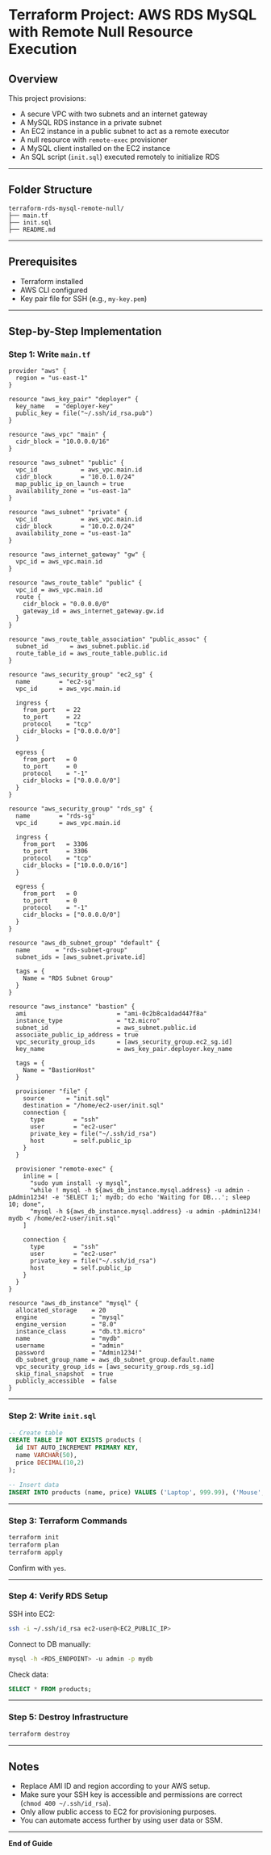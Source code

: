 # Terraform Project: AWS RDS MySQL with Remote Null Resource Execution

## Overview

This project provisions:

* A secure VPC with two subnets and an internet gateway
* A MySQL RDS instance in a private subnet
* An EC2 instance in a public subnet to act as a remote executor
* A null resource with `remote-exec` provisioner
* A MySQL client installed on the EC2 instance
* An SQL script (`init.sql`) executed remotely to initialize RDS

---

## Folder Structure

```
terraform-rds-mysql-remote-null/
├── main.tf
├── init.sql
├── README.md
```

---

## Prerequisites

* Terraform installed
* AWS CLI configured
* Key pair file for SSH (e.g., `my-key.pem`)

---

## Step-by-Step Implementation

### Step 1: Write `main.tf`

```hcl
provider "aws" {
  region = "us-east-1"
}

resource "aws_key_pair" "deployer" {
  key_name   = "deployer-key"
  public_key = file("~/.ssh/id_rsa.pub")
}

resource "aws_vpc" "main" {
  cidr_block = "10.0.0.0/16"
}

resource "aws_subnet" "public" {
  vpc_id            = aws_vpc.main.id
  cidr_block        = "10.0.1.0/24"
  map_public_ip_on_launch = true
  availability_zone = "us-east-1a"
}

resource "aws_subnet" "private" {
  vpc_id            = aws_vpc.main.id
  cidr_block        = "10.0.2.0/24"
  availability_zone = "us-east-1a"
}

resource "aws_internet_gateway" "gw" {
  vpc_id = aws_vpc.main.id
}

resource "aws_route_table" "public" {
  vpc_id = aws_vpc.main.id
  route {
    cidr_block = "0.0.0.0/0"
    gateway_id = aws_internet_gateway.gw.id
  }
}

resource "aws_route_table_association" "public_assoc" {
  subnet_id      = aws_subnet.public.id
  route_table_id = aws_route_table.public.id
}

resource "aws_security_group" "ec2_sg" {
  name        = "ec2-sg"
  vpc_id      = aws_vpc.main.id

  ingress {
    from_port   = 22
    to_port     = 22
    protocol    = "tcp"
    cidr_blocks = ["0.0.0.0/0"]
  }

  egress {
    from_port   = 0
    to_port     = 0
    protocol    = "-1"
    cidr_blocks = ["0.0.0.0/0"]
  }
}

resource "aws_security_group" "rds_sg" {
  name        = "rds-sg"
  vpc_id      = aws_vpc.main.id

  ingress {
    from_port   = 3306
    to_port     = 3306
    protocol    = "tcp"
    cidr_blocks = ["10.0.0.0/16"]
  }

  egress {
    from_port   = 0
    to_port     = 0
    protocol    = "-1"
    cidr_blocks = ["0.0.0.0/0"]
  }
}

resource "aws_db_subnet_group" "default" {
  name       = "rds-subnet-group"
  subnet_ids = [aws_subnet.private.id]

  tags = {
    Name = "RDS Subnet Group"
  }
}

resource "aws_instance" "bastion" {
  ami                         = "ami-0c2b8ca1dad447f8a"
  instance_type               = "t2.micro"
  subnet_id                   = aws_subnet.public.id
  associate_public_ip_address = true
  vpc_security_group_ids      = [aws_security_group.ec2_sg.id]
  key_name                    = aws_key_pair.deployer.key_name

  tags = {
    Name = "BastionHost"
  }

  provisioner "file" {
    source      = "init.sql"
    destination = "/home/ec2-user/init.sql"
    connection {
      type        = "ssh"
      user        = "ec2-user"
      private_key = file("~/.ssh/id_rsa")
      host        = self.public_ip
    }
  }

  provisioner "remote-exec" {
    inline = [
      "sudo yum install -y mysql",
      "while ! mysql -h ${aws_db_instance.mysql.address} -u admin -pAdmin1234! -e 'SELECT 1;' mydb; do echo 'Waiting for DB...'; sleep 10; done",
      "mysql -h ${aws_db_instance.mysql.address} -u admin -pAdmin1234! mydb < /home/ec2-user/init.sql"
    ]

    connection {
      type        = "ssh"
      user        = "ec2-user"
      private_key = file("~/.ssh/id_rsa")
      host        = self.public_ip
    }
  }
}

resource "aws_db_instance" "mysql" {
  allocated_storage    = 20
  engine               = "mysql"
  engine_version       = "8.0"
  instance_class       = "db.t3.micro"
  name                 = "mydb"
  username             = "admin"
  password             = "Admin1234!"
  db_subnet_group_name = aws_db_subnet_group.default.name
  vpc_security_group_ids = [aws_security_group.rds_sg.id]
  skip_final_snapshot  = true
  publicly_accessible  = false
}
```

---

### Step 2: Write `init.sql`

```sql
-- Create table
CREATE TABLE IF NOT EXISTS products (
  id INT AUTO_INCREMENT PRIMARY KEY,
  name VARCHAR(50),
  price DECIMAL(10,2)
);

-- Insert data
INSERT INTO products (name, price) VALUES ('Laptop', 999.99), ('Mouse', 19.99), ('Keyboard', 49.99);
```

---

### Step 3: Terraform Commands

```bash
terraform init
terraform plan
terraform apply
```

Confirm with `yes`.

---

### Step 4: Verify RDS Setup

SSH into EC2:

```bash
ssh -i ~/.ssh/id_rsa ec2-user@<EC2_PUBLIC_IP>
```

Connect to DB manually:

```bash
mysql -h <RDS_ENDPOINT> -u admin -p mydb
```

Check data:

```sql
SELECT * FROM products;
```

---

### Step 5: Destroy Infrastructure

```bash
terraform destroy
```

---

## Notes

* Replace AMI ID and region according to your AWS setup.
* Make sure your SSH key is accessible and permissions are correct (`chmod 400 ~/.ssh/id_rsa`).
* Only allow public access to EC2 for provisioning purposes.
* You can automate access further by using user data or SSM.

---

**End of Guide**
